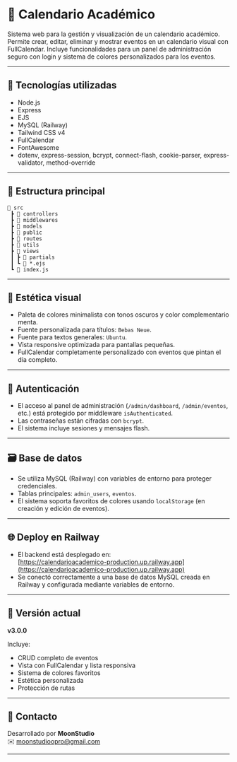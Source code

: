 # 📅 Calendario Académico

Sistema web para la gestión y visualización de un calendario académico. Permite crear, editar, eliminar y mostrar eventos en un calendario visual con FullCalendar. Incluye funcionalidades para un panel de administración seguro con login y sistema de colores personalizados para los eventos.

---

## 🚀 Tecnologías utilizadas

- Node.js
- Express
- EJS
- MySQL (Railway)
- Tailwind CSS v4
- FullCalendar
- FontAwesome
- dotenv, express-session, bcrypt, connect-flash, cookie-parser, express-validator, method-override

---

## 📁 Estructura principal

```
📁 src
 ┣ 📁 controllers
 ┣ 📁 middlewares
 ┣ 📁 models
 ┣ 📁 public
 ┣ 📁 routes
 ┣ 📁 utils
 ┣ 📁 views
 ┃ ┣ 📁 partials
 ┃ ┗ 📄 *.ejs
 ┗ 📄 index.js
```

---

## 🎨 Estética visual

- Paleta de colores minimalista con tonos oscuros y color complementario menta.
- Fuente personalizada para títulos: `Bebas Neue`.
- Fuente para textos generales: `Ubuntu`.
- Vista responsive optimizada para pantallas pequeñas.
- FullCalendar completamente personalizado con eventos que pintan el día completo.

---

## 🔐 Autenticación

- El acceso al panel de administración (`/admin/dashboard`, `/admin/eventos`, etc.) está protegido por middleware `isAuthenticated`.
- Las contraseñas están cifradas con `bcrypt`.
- El sistema incluye sesiones y mensajes flash.

---

## 🗃️ Base de datos

- Se utiliza MySQL (Railway) con variables de entorno para proteger credenciales.
- Tablas principales: `admin_users`, `eventos`.
- El sistema soporta favoritos de colores usando `localStorage` (en creación y edición de eventos).

---

## 🌐 Deploy en Railway

- El backend está desplegado en:  
  [https://calendarioacademico-production.up.railway.app](https://calendarioacademico-production.up.railway.app)
- Se conectó correctamente a una base de datos MySQL creada en Railway y configurada mediante variables de entorno.

---

## 📌 Versión actual

**v3.0.0**

Incluye:
- CRUD completo de eventos
- Vista con FullCalendar y lista responsiva
- Sistema de colores favoritos
- Estética personalizada
- Protección de rutas

---

## 📮 Contacto

Desarrollado por **MoonStudio**  
✉️ moonstudioopro@gmail.com

---